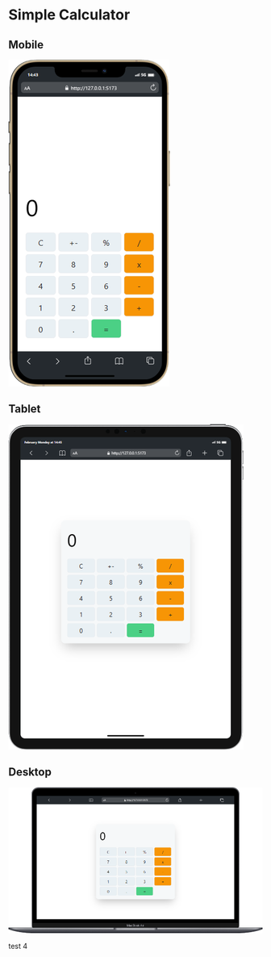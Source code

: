 # Simple Calculator

## Mobile
![Mobile View](ui/mobile.png)

## Tablet
![Tablet View](ui/tablet.png)

## Desktop
![Desktop View](ui/desktop.png)

test 4
